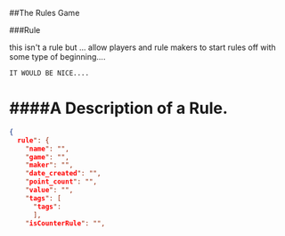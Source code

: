 ##The Rules Game

###Rule

 this isn't a rule but ... allow players and rule makers to start rules off with some type of beginning....
 
    IT WOULD BE NICE....
    

####A Description of a Rule.
================================

```json
{
  rule": {
    "name": "",
    "game": "",
    "maker": "",
    "date_created": "",
    "point_count": "",
    "value": "",
    "tags": [
      "tags":
      ],
    "isCounterRule": "",
    
      
```


